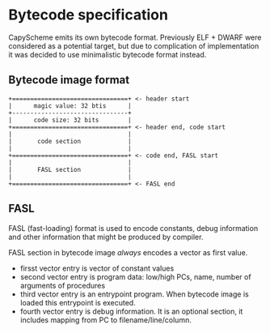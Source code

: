 # Bytecode specification

CapyScheme emits its own bytecode format. Previously ELF + DWARF were considered as a potential target, but due to complication of implementation it was decided to use minimalistic bytecode format instead. 

## Bytecode image format

```
+================================+ <- header start
|      magic value: 32 btis      |
+--------------------------------+
|      code size: 32 bits        | 
+================================+ <- header end, code start
|                                |
|       code section             |
|                                |
+================================+ <- code end, FASL start
|                                |
|       FASL section             |
|                                |
+================================+ <- FASL end

```

## FASL 

FASL (fast-loading) format is used to encode constants, debug information and other information that might be produced by compiler. 

FASL section in bytecode image *always* encodes a vector as first value.

- firsst vector entry is vector of constant values
- second vector entry is program data: low/high PCs, name, number of arguments of procedures
- third vector entry is an entrypoint program. When bytecode image is loaded this entrypoint is executed.
- fourth vector entry is debug information. It is an optional section, it includes mapping from PC to filename/line/column.

